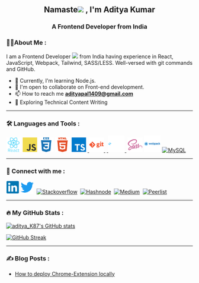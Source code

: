 <h2 align="center">Namaste<img src="https://png.pngtree.com/png-vector/20220821/ourmid/pngtree-indian-man-with-turban-rajasthani-men-welcome-namaste-greetings-png-image_6119228.png" width="70" /> , I'm Aditya Kumar</h2>

<h3 align="center"> A Frontend Developer from India </h3>

### 👨‍💻About Me :

I am a Frontend Developer <img src="https://media4.giphy.com/media/ZEUODEtQiUZWGg6IHR/giphy.gif?cid=ecf05e47tgjrjq2bd7s33mqn7295a551j15oeseejyv3reei&ep=v1_stickers_search&rid=giphy.gif&ct=s" width="35"/> from India having experience in React, JavaScript, Webpack, Tailwind, SASS/LESS. Well-versed with git commands and GitHub.

-   🧠 Currently, I'm learning Node.js.
-   🤝 I'm open to collaborate on Front-end development.
-   📫 How to reach me **adityapal1409@gmail.com**
-   🌱 Exploring Technical Content Writing

---

### 🛠 Languages and Tools :

<p align="left">
<a href="https://reactjs.org/" target="_blank" rel="noreferrer"><img src="https://raw.githubusercontent.com/devicons/devicon/1119b9f84c0290e0f0b38982099a2bd027a48bf1/icons/react/react-original-wordmark.svg" width="40" height="40" alt="React" /></a>&nbsp;<a href="https://developer.mozilla.org/en-US/docs/Web/JavaScript" target="_blank" rel="noreferrer"><img src="https://raw.githubusercontent.com/devicons/devicon/1119b9f84c0290e0f0b38982099a2bd027a48bf1/icons/javascript/javascript-original.svg" width="40" height="40" alt="Javascript" /></a>&nbsp;<a href="https://www.w3.org/TR/CSS/#css" target="_blank" rel="noreferrer"><img src="https://raw.githubusercontent.com/devicons/devicon/1119b9f84c0290e0f0b38982099a2bd027a48bf1/icons/css3/css3-plain-wordmark.svg" width="40" height="40" alt="CSS3" /></a>&nbsp;<a href="https://developer.mozilla.org/en-US/docs/Glossary/HTML5" target="_blank" rel="noreferrer"><img src="https://raw.githubusercontent.com/devicons/devicon/1119b9f84c0290e0f0b38982099a2bd027a48bf1/icons/html5/html5-plain-wordmark.svg" width="40" height="40" alt="HTML5" /></a>&nbsp;<a href="https://www.typescriptlang.org" target="_blank" rel="noreferrer"><img src="https://raw.githubusercontent.com/devicons/devicon/1119b9f84c0290e0f0b38982099a2bd027a48bf1/icons/typescript/typescript-plain.svg" width="40" height="40" alt="TypeScript" /></a>&nbsp;<a href="https://git-scm.com/" target="_blank" rel="noreferrer"> <img src="https://raw.githubusercontent.com/devicons/devicon/1119b9f84c0290e0f0b38982099a2bd027a48bf1/icons/git/git-plain-wordmark.svg" alt="git" width="40" height="40"/> </a>&nbsp;<a href="https://tailwindcss.com/docs/installation" target="_blank" rel="noreferrer"> <img src="https://raw.githubusercontent.com/devicons/devicon/1119b9f84c0290e0f0b38982099a2bd027a48bf1/icons/tailwindcss/tailwindcss-original-wordmark.svg" alt="tailwindcss" width="45" height="45"/> </a>&nbsp;<a href="https://sass-lang.com/documentation/" target="_blank" rel="noreferrer"><img src="https://raw.githubusercontent.com/devicons/devicon/1119b9f84c0290e0f0b38982099a2bd027a48bf1/icons/sass/sass-original.svg" width="40" height="40" alt="SCSS" /></a>&nbsp;<a href="https://webpack.js.org/" target="_blank" rel="noreferrer"><img src="https://raw.githubusercontent.com/devicons/devicon/1119b9f84c0290e0f0b38982099a2bd027a48bf1/icons/webpack/webpack-original-wordmark.svg" width="45" height="45" alt="Webpack" /></a>&nbsp;<a href="https://www.mysql.com/" target="_blank" rel="noreferrer"><img src="https://raw.githubusercontent.com/danielcranney/readme-generator/main/public/icons/skills/mysql-colored.svg" width="40" height="40" alt="MySQL" /></a>

</p>

---

### 🤝 Connect with me :

<p align="left">
<a href="https://www.linkedin.com/in/adityak87/" target="_blank" rel="noreferrer"><img src="https://raw.githubusercontent.com/devicons/devicon/1119b9f84c0290e0f0b38982099a2bd027a48bf1/icons/linkedin/linkedin-original.svg" width="35" height="35" alt="LinkedIn"/></a>&nbsp;<a href="https://www.twitter.com/@aditya_K87" target="_blank" rel="noreferrer"><img src="https://raw.githubusercontent.com/devicons/devicon/1119b9f84c0290e0f0b38982099a2bd027a48bf1/icons/twitter/twitter-original.svg" width="35" height="35" alt="Twitter" /></a>&nbsp;
<a href="https://stackoverflow.com/users/19295822/aditya-kumar?tab=profile" target="_blank" rel="noreferrer"><img src="https://raw.githubusercontent.com/rahuldkjain/github-profile-readme-generator/master/src/images/icons/Social/stack-overflow.svg" width="35" height="35" alt = "Stackoverflow"/></a>&nbsp;
<a href="https://hashnode.com/@adityaK87" target="_blank" rel="noreferrer"><img src="https://raw.githubusercontent.com/danielcranney/readme-generator/main/public/icons/socials/hashnode.svg" width="35" height="35" alt="Hashnode" /></a>&nbsp;
<a href="http://www.medium.com/@adityaK87" target="_blank" rel="noreferrer"><img src="https://raw.githubusercontent.com/danielcranney/readme-generator/main/public/icons/socials/medium.svg" width="35" height="35" alt="Medium"/></a>&nbsp;
<a href="https://peerlist.io/adityak87" target="_blank" rel="noreferrer"><img src="https://peerlist.io/_next/image?url=https%3A%2F%2Fdqy38fnwh4fqs.cloudfront.net%2Fwebsite%2FPeerlistBeta.png&w=128&q=75" height="35" alt="Peerlist"/></a>

</p>

---

### 🔥 My GitHub Stats :

<a href="http://www.github.com/adityaK87"><img src="https://github-readme-stats.vercel.app/api?username=adityaK87&show_icons=true&theme=dark" alt="aditya_K87's GitHub stats" /></a>
<br>

[![GitHub Streak](https://streak-stats.demolab.com?user=adityaK87&theme=dark&hide_border=false&border_radius=2)](https://git.io/streak-stats)

---

### ✍️ Blog Posts :

-   [How to deploy Chrome-Extension locally](https://blog-aditya.hashnode.dev/learn-how-to-deploy-chrome-extension-locally-for-developers)
